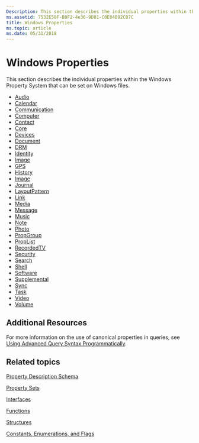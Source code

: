 ```yaml
---
Description: This section describes the individual properties within the Windows Property System that can be set on Windows files.
ms.assetid: 7532E58F-BBF2-4e36-9D81-C8E04B92CB7C
title: Windows Properties
ms.topic: article
ms.date: 05/31/2018
---
```


# Windows Properties

This section describes the individual properties within the Windows Property System that can be set on Windows files.

-   [Audio](audio-bumper.md)
-   [Calendar](calendar-bumper.md)
-   [Communication](communication-bumper.md)
-   [Computer](computer-bumper.md)
-   [Contact](contact-bumper.md)
-   [Core](core-bumper.md)
-   [Devices](devices-bumper.md)
-   [Document](document-bumper.md)
-   [DRM](drm-bumper.md)
-   [Identity](identity-buffer.md)
-   [Image](./props-system-imageparsingname.md)
-   [GPS](gps-bumper.md)
-   [History](history-bumper.md)
-   [Image](image-bumper.md)
-   [Journal](journal-bumper.md)
-   [LayoutPattern](layoutpattern-bumper.md)
-   [Link](link-bumper.md)
-   [Media](media-bumper.md)
-   [Message](message-bumper.md)
-   [Music](music-bumper.md)
-   [Note](note-bumper.md)
-   [Photo](photo-bumper.md)
-   [PropGroup](propgroup-bumper.md)
-   [PropList](proplist-bumper.md)
-   [RecordedTV](recordedtv-bumper.md)
-   [Security](security-buffer.md)
-   [Search](search-bumper.md)
-   [Shell](shell-bumper.md)
-   [Software](software-bumper.md)
-   [Supplemental](supplemental-bumper.md)
-   [Sync](sync-bumper.md)
-   [Task](task-bumper.md)
-   [Video](video-bumper.md)
-   [Volume](volume-bumper.md)

## Additional Resources

For more information on the use of canonical properties in queries, see [Using Advanced Query Syntax Programmatically](../search/-search-3x-advancedquerysyntax.md).

## Related topics

<dl> <dt>

[Property Description Schema](property-description-schema.md)
</dt> <dt>

[Property Sets](property-sets.md)
</dt> <dt>

[Interfaces](interfaces.md)
</dt> <dt>

[Functions](functions.md)
</dt> <dt>

[Structures](structures.md)
</dt> <dt>

[Constants, Enumerations, and Flags](constants--enumerations--and-flags.md)
</dt> </dl>

 

 